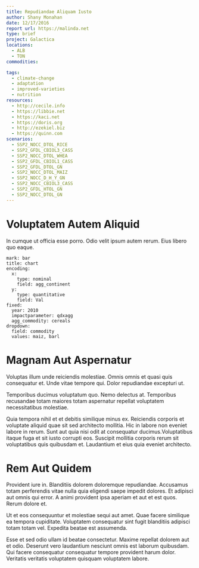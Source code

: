 ```yaml
---
title: Repudiandae Aliquam Iusto
author: Shany Monahan
date: 12/17/2016
report url: https://malinda.net
type: brief
project: Galactica
locations:
  - ALB
  - TON
commodities:

tags:
  - climate-change
  - adaptation
  - improved-varieties
  - nutrition
resources:
  - http://cecile.info
  - https://libbie.net
  - https://kaci.net
  - https://doris.org
  - http://ezekiel.biz
  - https://quinn.com
scenarios:
  - SSP2_NOCC_DTOL_RICE
  - SSP2_GFDL_CBIOL3_CASS
  - SSP2_NOCC_DTOL_WHEA
  - SSP2_GFDL_CBIOL1_CASS
  - SSP2_GFDL_DTOL_GN
  - SSP2_NOCC_DTOL_MAIZ
  - SSP2_NOCC_D_H_Y_GN
  - SSP2_NOCC_CBIOL3_CASS
  - SSP2_GFDL_HTOL_GN
  - SSP2_NOCC_DTOL_GN
---
```

# Voluptatem Autem Aliquid
In cumque ut officia esse porro. Odio velit ipsum autem rerum. Eius libero quo eaque.

```vis
mark: bar
title: chart
encoding:
  x:
    type: nominal
    field: agg_continent
  y:
    type: quantitative
    field: Val
fixed:
  year: 2010
  impactparameter: qdxagg
  agg_commodity: cereals
dropdown:
  field: commodity
  values: maiz, barl
```

# Magnam Aut Aspernatur
Voluptas illum unde reiciendis molestiae. Omnis omnis et quasi quis consequatur et. Unde vitae tempore qui. Dolor repudiandae excepturi ut.
 Temporibus ducimus voluptatum quo. Nemo delectus at. Temporibus recusandae totam maiores totam aspernatur repellat voluptatem necessitatibus molestiae.
 Quia tempora nihil et et debitis similique minus ex. Reiciendis corporis et voluptate aliquid quae sit sed architecto mollitia. Hic in labore non eveniet labore in rerum. Sunt aut quia nisi odit at consequatur ducimus.Voluptatibus itaque fuga et sit iusto corrupti eos. Suscipit mollitia corporis rerum sit voluptatibus quis quibusdam et. Laudantium et eius quia eveniet architecto.

# Rem Aut Quidem
Provident iure in. Blanditiis dolorem doloremque repudiandae. Accusamus totam perferendis vitae nulla quia eligendi saepe impedit dolores. Et adipisci aut omnis qui error. A animi provident ipsa aperiam et aut et est quos. Rerum dolore et.
 Ut et eos consequuntur et molestiae sequi aut amet. Quae facere similique ea tempora cupiditate. Voluptatem consequatur sint fugit blanditiis adipisci totam totam vel. Expedita beatae est assumenda.
 Esse et sed odio ullam id beatae consectetur. Maxime repellat dolorem aut et odio. Deserunt vero laudantium nesciunt omnis est laborum quibusdam. Qui facere consequatur consequatur tempore provident harum dolor. Veritatis veritatis voluptatem quisquam voluptatem labore.
